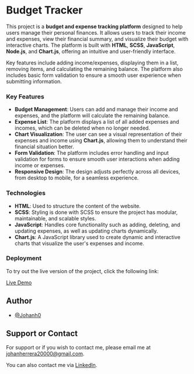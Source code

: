 # **Budget Tracker**

This project is a **budget and expense tracking platform** designed to help users manage their personal finances. It allows users to track their income and expenses, view their financial summary, and visualize their budget with interactive charts. The platform is built with **HTML**, **SCSS**, **JavaScript**, **Node.js**, and **Chart.js**, offering an intuitive and user-friendly interface.

Key features include adding income/expenses, displaying them in a list, removing items, and calculating the remaining balance. The platform also includes basic form validation to ensure a smooth user experience when submitting information.

### Key Features

- **Budget Management**: Users can add and manage their income and expenses, and the platform will calculate the remaining balance.
- **Expense List**: The platform displays a list of all added expenses and incomes, which can be deleted when no longer needed.
- **Chart Visualization**: The user can see a visual representation of their expenses and income using **Chart.js**, allowing them to understand their financial situation better.
- **Form Validation**: The platform includes error handling and input validation for forms to ensure smooth user interactions when adding income or expenses.
- **Responsive Design**: The design adjusts perfectly across all devices, from desktop to mobile, for a seamless experience.

### Technologies

- **HTML**: Used to structure the content of the website.
- **SCSS**: Styling is done with SCSS to ensure the project has modular, maintainable, and scalable styles.
- **JavaScript**: Handles core functionality such as adding, deleting, and updating expenses, as well as updating charts dynamically.
- **Chart.js**: A JavaScript library used to create dynamic and interactive charts that visualize the user's expenses and income.

### Deployment

To try out the live version of the project, click the following link:

[Live Demo](https://johanh0.github.io/Budget-Tracker/)

## Author

- [@Johanh0](https://www.github.com/johanh0)

## Support or Contact

For support or if you wish to contact me, please email me at [johanherrera20000@gmail.com](mailto:johanherrera20000@gmail.com).

You can also contact me via [LinkedIn](https://www.linkedin.com/in/johanh0/).
